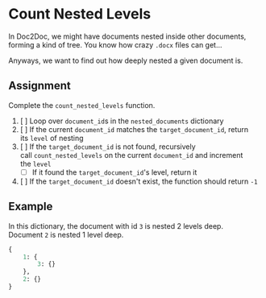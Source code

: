 # Count Nested Levels

In Doc2Doc, we might have documents nested inside other documents, forming a kind of tree. You know how crazy `.docx` files can get...

Anyways, we want to find out how deeply nested a given document is.

## Assignment

Complete the `count_nested_levels` function.

1. [ ] Loop over `document_id`s in the `nested_documents` dictionary
2. [ ] If the current `document_id` matches the `target_document_id`, return its `level` of nesting
3. [ ] If the `target_document_id` is not found, recursively call `count_nested_levels` on the current `document_id` and increment the `level`
    - [ ] If it found the `target_document_id`'s level, return it
4. [ ] If the `target_document_id` doesn't exist, the function should return `-1`

## Example

In this dictionary, the document with id `3` is nested 2 levels deep. Document `2` is nested 1 level deep.

```py
{
    1: {
        3: {}
    },
    2: {}
}
```